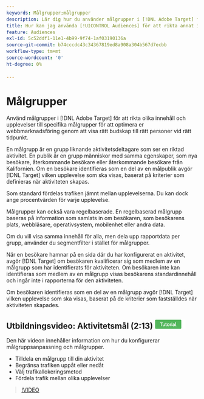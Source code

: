```yaml
---
keywords: Målgrupper;målgrupper
description: Lär dig hur du använder målgrupper i [!DNL Adobe Target] för att rikta olika innehåll och upplevelser till specifika målgrupper för att optimera webbmarknadsföringen.
title: Hur kan jag använda [!UICONTROL Audiences] för att rikta annat innehåll mot specifika segment?
feature: Audiences
exl-id: 5c52ddf1-11e1-4b99-9f74-1af03190136a
source-git-commit: b74cccdc43c34367819ed8a908a304b567d7ecbb
workflow-type: tm+mt
source-wordcount: '0'
ht-degree: 0%

---
```


# Målgrupper

Använd målgrupper i [!DNL Adobe Target] för att rikta olika innehåll och upplevelser till specifika målgrupper för att optimera er webbmarknadsföring genom att visa rätt budskap till rätt personer vid rätt tidpunkt.

En målgrupp är en grupp liknande aktivitetsdeltagare som ser en riktad aktivitet. En publik är en grupp människor med samma egenskaper, som nya besökare, återkommande besökare eller återkommande besökare från Kalifornien. Om en besökare identifieras som en del av en målpublik avgör [!DNL Target] vilken upplevelse som ska visas, baserat på kriterier som definieras när aktiviteten skapas.

Som standard fördelas trafiken jämnt mellan upplevelserna. Du kan dock ange procentvärden för varje upplevelse.

Målgrupper kan också vara regelbaserade. En regelbaserad målgrupp baseras på information som samlats in om besökaren, som besökarens plats, webbläsare, operativsystem, mobilenhet eller andra data.

Om du vill visa samma innehåll för alla, men dela upp rapportdata per grupp, använder du segmentfilter i stället för målgrupper.

När en besökare hamnar på en sida där du har konfigurerat en aktivitet, avgör [!DNL Target] om besökaren kvalificerar sig som medlem av en målgrupp som har identifierats för aktiviteten. Om besökaren inte kan identifieras som medlem av en målgrupp visas besökarens standardinnehåll och ingår inte i rapporterna för den aktiviteten.

Om besökaren identifieras som en del av en målgrupp avgör [!DNL Target] vilken upplevelse som ska visas, baserat på de kriterier som fastställdes när aktiviteten skapades.

## Utbildningsvideo: Aktivitetsmål (2:13) ![Tutorial badge](/help/assets/tutorial.png)

Den här videon innehåller information om hur du konfigurerar målgruppsanpassning och målgrupper.

* Tilldela en målgrupp till din aktivitet
* Begränsa trafiken uppåt eller nedåt
* Välj trafikallokeringsmetod
* Fördela trafik mellan olika upplevelser

>[!VIDEO](https://video.tv.adobe.com/v/17385)
